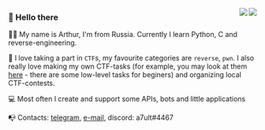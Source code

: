 <p align="left">
  <a href="https://github.com/sultanowskii">
    <img align="right" src="https://github-readme-stats.vercel.app/api?username=sultanowskii&show_icons=true&theme=buefy&count_private=true&custom_title=Sultanowskii's+stats&title_color=ff6e96&icon_color=7957d5" />
  </a>
  <a href="https://github.com/sultanowskii">
    <img align="right" src="https://github-readme-stats.vercel.app/api/top-langs/?username=sultanowskii&layout=compact&theme=buefy&custom_title=Sultanowskii's+Most+Used+Languages&title_color=ff6e96&card_width=445" />
  </a>
  
  ### 👋 Hello there
  
  👨‍💻 My name is Arthur, I'm from Russia. Currently I learn Python, C and reverse-engineering.
  
  🚩 I love taking a part in `CTF`s, my favourite categories are `reverse`, `pwn`. I also really love making my own CTF-tasks (for example, you may look at them [here](https://github.com/sultanowskii/CTF-Jacque-Fresco) - there are some low-level tasks for beginers) and organizing local CTF-contests.
  
  💻 Most often I create and support some APIs, bots and little applications
  
  📭 Contacts: [telegram](https://t.me/sultanowskii), [e-mail](mailto:dsr431@yandex.ru), discord: a7ult#4467
</p>
